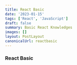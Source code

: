 ```yaml
---
title: React Basic
date: '2023-01-15'
tags: ['React', 'JavaScript']
draft: false
summary: Basic React Knowledges
images: []
layout: PostLayout
canonicalUrl: reactbasic
---
```


### React Basic
